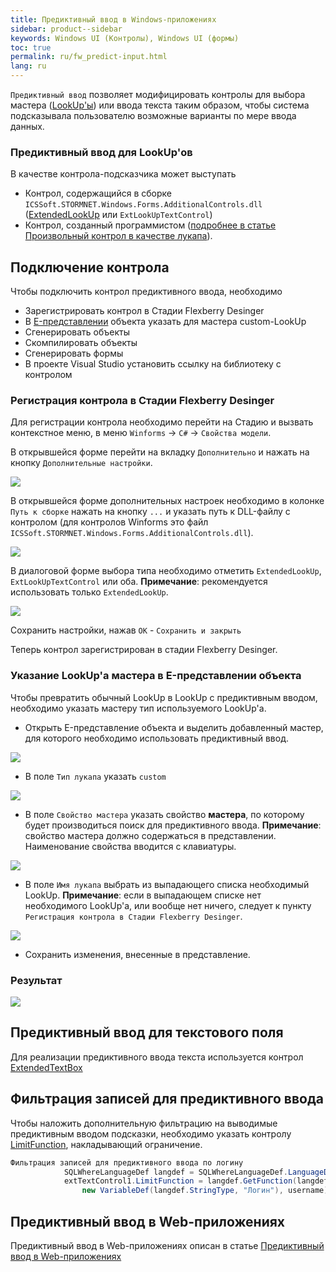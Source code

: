 ```yaml
---
title: Предиктивный ввод в Windows-приложениях
sidebar: product--sidebar
keywords: Windows UI (Контролы), Windows UI (формы)
toc: true
permalink: ru/fw_predict-input.html
lang: ru
---
```

`Предиктивный ввод` позволяет модифицировать контролы для выбора мастера ([LookUp'ы](fa_lookup-overview.html)) или ввода текста таким образом, чтобы система подсказывала пользователю возможные варианты по мере ввода данных.

### Предиктивный ввод для LookUp'ов

В качестве контрола-подсказчика может выступать 
* Контрол, содержащийся в сборке `ICSSoft.STORMNET.Windows.Forms.AdditionalControls.dll` ([ExtendedLookUp](fw_extended-lookup.html) или `ExtLookUpTextControl`)
* Контрол, созданный программистом ([подробнее в статье Произвольный контрол в качестве лукапа](fo_custom-lookup.html)).

## Подключение контрола

Чтобы подключить контрол предиктивного ввода, необходимо

* Зарегистрировать контрол в Стадии Flexberry Desinger
* В [E-представлении](fd_e-view.html) объекта указать для мастера custom-LookUp
* Сгенерировать объекты
* Скомпилировать объекты
* Сгенерировать формы
* В проекте Visual Studio установить ссылку на библиотеку с контролом

### Регистрация контрола в Стадии Flexberry Desinger

Для регистрации контрола необходимо перейти на Стадию и вызвать контекстное меню, в меню `Winforms` -> `C#` -> `Свойства модели`.

В открывшейся форме перейти на вкладку `Дополнительно` и нажать на кнопку `Дополнительные настройки`.

![](/images/pages/products/flexberry-winforms/controls/edit-stage.png)

В открывшейся форме дополнительных настроек необходимо в колонке `Путь к сборке` нажать на кнопку `...` и указать путь к DLL-файлу с контролом (для контролов Winforms это файл `ICSSoft.STORMNET.Windows.Forms.AdditionalControls.dll`).

![](/images/pages/products/flexberry-winforms/controls/path2dll.png)

В диалоговой форме выбора типа необходимо отметить `ExtendedLookUp`, `ExtLookUpTextControl` или оба.
 __Примечание__: рекомендуется использовать только `ExtendedLookUp`.

![](/images/pages/products/flexberry-winforms/controls/type-select.png)

Сохранить настройки, нажав `OK` - `Сохранить и закрыть`

Теперь контрол зарегистрирован в стадии Flexberry Desinger.

### Указание LookUp'a мастера в E-представлении объекта

Чтобы превратить обычный LookUp в LookUp с предиктивным вводом, необходимо указать мастеру тип используемого LookUp'a.

* Открыть E-представление объекта и выделить добавленный мастер, для которого необходимо использовать предиктивный ввод.

![](/images/pages/products/flexberry-winforms/controls/select-master.png)

* В поле `Тип лукапа` указать `custom`

![](/images/pages/products/flexberry-winforms/controls/select-type.png)

* В поле `Свойство мастера` указать свойство __мастера__, по которому будет производиться поиск для предиктивного ввода.
__Примечание__: свойство мастера должно содержаться в представлении. Наименование свойства вводится с клавиатуры.

![](/images/pages/products/flexberry-winforms/controls/select-property.png)

* В поле `Имя лукапа` выбрать из выпадающего списка необходимый LookUp.
__Примечание__: если в выпадающем списке нет необходимого LookUp'а, или вообще нет ничего, следует к пункту `Регистрация контрола в Стадии Flexberry Desinger`.

![](/images/pages/products/flexberry-winforms/controls/select-lookup.png)

* Сохранить изменения, внесенные в представление.

### Результат

![](/images/pages/products/flexberry-winforms/controls/predict-lookup.gif)

## Предиктивный ввод для текстового поля

Для реализации предиктивного ввода текста используется контрол [ExtendedTextBox](fw_extended-textbox.html)

## Фильтрация записей для предиктивного ввода

Чтобы наложить дополнительную фильтрацию на выводимые предиктивным вводом подсказки, необходимо указать контролу [LimitFunction](fo_function-list.html), накладывающий ограничение.

```csharp
Фильтрация записей для предиктивного ввода по логину
			SQLWhereLanguageDef langdef = SQLWhereLanguageDef.LanguageDef;
			extTextControl1.LimitFunction = langdef.GetFunction(langdef.funcEQ, 
				new VariableDef(langdef.StringType, "Логин"), username);
```

## Предиктивный ввод в Web-приложениях

Предиктивный ввод в Web-приложениях описан в статье [Предиктивный ввод в Web-приложениях](fa_predict-input-web.html)
